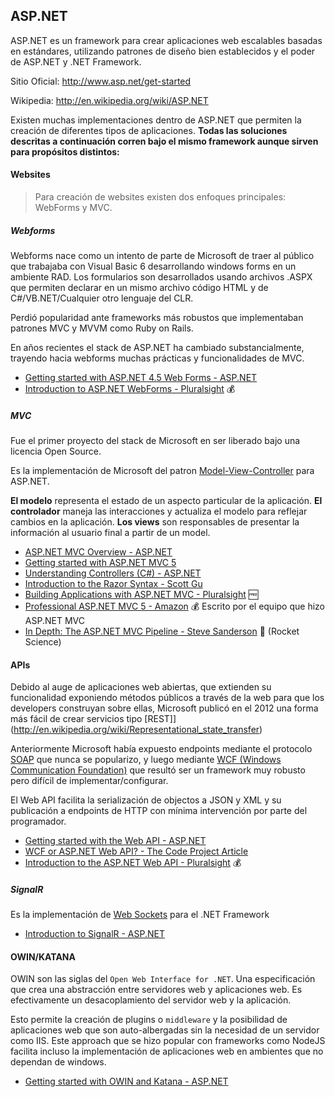 ## ASP.NET

ASP.NET es un framework para crear aplicaciones web
escalables basadas en estándares, utilizando patrones de diseño bien establecidos
y el poder de ASP.NET y .NET Framework.

Sitio Oficial: http://www.asp.net/get-started

Wikipedia: http://en.wikipedia.org/wiki/ASP.NET

Existen muchas implementaciones dentro de ASP.NET que permiten la creación de
diferentes tipos de aplicaciones.
**Todas las soluciones descritas a continuación corren bajo el mismo framework
aunque sirven para propósitos distintos:**

#### Websites

>Para creación de websites existen dos enfoques principales: WebForms y MVC.

##### Webforms
Webforms nace como un intento de parte de Microsoft de traer al público que trabajaba con
Visual Basic 6 desarrollando windows forms en un ambiente RAD. Los formularios son
desarrollados usando archivos .ASPX que permiten declarar en un mismo archivo código HTML
y de C#/VB.NET/Cualquier otro lenguaje del CLR.

Perdió popularidad ante frameworks más robustos que implementaban patrones MVC y MVVM
como Ruby on Rails.

En años recientes el stack de ASP.NET ha cambiado substancialmente, trayendo hacia
webforms muchas prácticas y funcionalidades de MVC.

* [Getting started with ASP.NET 4.5 Web Forms - ASP.NET](http://www.asp.net/web-forms/tutorials/aspnet-45/getting-started-with-aspnet-45-web-forms/introduction-and-overview)
* [Introduction to ASP.NET WebForms - Pluralsight](http://pluralsight.com/training/courses/TableOfContents?courseName=aspdotnet-webforms4-intro) :moneybag:

##### MVC

Fue el primer proyecto del stack de Microsoft en ser liberado bajo una licencia Open Source.

Es la implementación de Microsoft del patron
[Model-View-Controller](http://en.wikipedia.org/wiki/Model%E2%80%93view%E2%80%93controller) para
ASP.NET.

**El modelo** representa el estado de un aspecto particular de la aplicación.
**El controlador** maneja las interacciones y actualiza el modelo para reflejar cambios en la aplicación.
**Los views** son responsables de presentar la información al usuario final a partir de un model.


* [ASP.NET MVC Overview - ASP.NET](http://www.asp.net/mvc/tutorials/older-versions/overview/asp-net-mvc-overview)
* [Getting started with ASP.NET MVC 5](http://www.asp.net/mvc/tutorials/mvc-5/introduction/getting-started)
* [Understanding Controllers (C#) - ASP.NET](http://www.asp.net/mvc/tutorials/controllers-and-routing/aspnet-mvc-controllers-overview-cs)
* [Introduction to the Razor Syntax - Scott Gu](http://weblogs.asp.net/scottgu/archive/2010/07/02/introducing-razor.aspx)
* [Building Applications with ASP.NET MVC - Pluralsight](http://pluralsight.com/training/Courses/TableOfContents/mvc4-building) :free:
* [Professional ASP.NET MVC 5 - Amazon](http://amzn.com/1118794753) :moneybag: Escrito por el equipo que hizo ASP.NET MVC
* [In Depth: The ASP.NET MVC Pipeline - Steve Sanderson](http://blog.stevensanderson.com/2007/11/20/aspnet-mvc-pipeline-lifecycle/) :rocket: (Rocket Science)

#### APIs
Debido al auge de aplicaciones web abiertas, que extienden su funcionalidad exponiendo
métodos públicos a través de la web para que los developers construyan sobre ellas,
Microsoft publicó en el 2012 una forma más fácil de crear servicios tipo [REST]](http://en.wikipedia.org/wiki/Representational_state_transfer)

Anteriormente Microsoft había expuesto endpoints mediante el protocolo [SOAP](http://en.wikipedia.org/wiki/SOAP) que nunca se popularizo,
y luego mediante [WCF (Windows Communication Foundation)](http://en.wikipedia.org/wiki/Windows_Communication_Foundation) que resultó
ser un framework muy robusto pero difícil de implementar/configurar.

El Web API facilita la serialización de objectos a JSON y XML y su publicación a endpoints de HTTP
con mínima intervención por parte del programador.

* [Getting started with the Web API - ASP.NET](http://www.asp.net/web-api/overview/getting-started-with-aspnet-web-api/tutorial-your-first-web-api)
* [WCF or ASP.NET Web API? - The Code Project Article](http://www.codeproject.com/Articles/341414/WCF-or-ASP-NET-Web-APIs-My-two-cents-on-the-subjec)
* [Introduction to the ASP.NET Web API - Pluralsight](http://www.pluralsight.com/training/Courses/TableOfContents/aspnetwebapi) :moneybag:

##### SignalR
Es la implementación de [Web Sockets](http://en.wikipedia.org/wiki/WebSocket) para el .NET Framework

* [Introduction to SignalR - ASP.NET](http://www.asp.net/signalr/overview/signalr-20/getting-started-with-signalr-20/introduction-to-signalr)

#### OWIN/KATANA

OWIN son las siglas del `Open Web Interface for .NET`. Una especificación que crea una
abstracción entre servidores web y aplicaciones web. Es efectivamente un desacoplamiento
del servidor web y la aplicación.

Esto permite la creación de plugins o `middleware` y la posibilidad de aplicaciones web
que son auto-albergadas sin la necesidad de un servidor como IIS. Este approach que se hizo
popular con frameworks como NodeJS facilita incluso la implementación de aplicaciones web
en ambientes que no dependan de windows.


* [Getting started with OWIN and Katana - ASP.NET](http://www.asp.net/aspnet/overview/owin-and-katana/getting-started-with-owin-and-katana)
